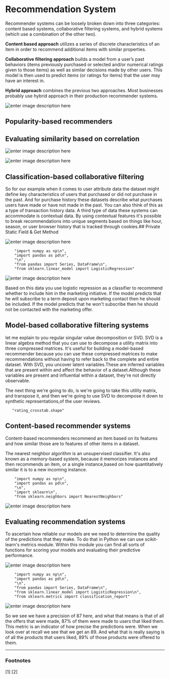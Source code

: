 # Recommendation System

Recommender systems can be loosely broken down into three categories: content based systems, collaborative filtering systems, and hybrid systems (which use a combination of the other two).

**Content based approach** utilizes a series of discrete characteristics of an item in order to recommend additional items with similar properties.

**Collaborative filtering approach** builds a model from a user’s past behaviors (items previously purchased or selected and/or numerical ratings given to those items) as well as similar decisions made by other users. This model is then used to predict items (or ratings for items) that the user may have an interest in.

**Hybrid approach** combines the previous two approaches. Most businesses probably use hybrid approach in their production recommender systems.


![enter image description here](https://github.com/VickyFengYu/vicky.github.io/blob/master/machine-learning/image/recommendation-system.png?raw=true)



## Popularity-based recommenders



## Evaluating similarity based on correlation

![enter image description here](https://github.com/VickyFengYu/vicky.github.io/blob/master/pictures/recommendation%20system/evaluating%20recommendation%20systems.jpg?raw=true)


![enter image description here](https://github.com/VickyFengYu/vicky.github.io/blob/master/pictures/recommendation%20system/evaluating%20recommendation%20systems_2.jpg?raw=true)


## Classification-based collaborative filtering
So for our example when it comes to user attribute data the dataset might define key characteristics of users that purchased or did not purchase in the past. And for purchase history these datasets describe what purchases users have made or have not made in the past. You can also think of this as a type of transaction history data. A third type of data these systems can accommodate is contextual data. By using contextual features it's possible to break recommendations into unique segments based on things like hour, season, or user browser history that is tracked through cookies.##  Private Static Field  & Get Method

![enter image description here](https://github.com/VickyFengYu/vicky.github.io/blob/master/pictures/recommendation%20system/classification-based%20collaborative%20filtering.jpg?raw=true)

```
    "import numpy as np\n",
    "import pandas as pd\n",
    "\n",
    "from pandas import Series, DataFrame\n",
    "from sklearn.linear_model import LogisticRegression"
```

![enter image description here](https://github.com/VickyFengYu/vicky.github.io/blob/master/pictures/recommendation%20system/classification-based%20collaborative%20filtering%20code.jpg?raw=true)

Based on this data you use logistic regression as a classifier to recommend whether to include him in the marketing initiative. If the model predicts that he will subscribe to a term deposit upon marketing contact then he should be included. If the model predicts that he won't subscribe then he should not be contacted with the marketing offer.



##  Model-based collaborative filtering systems

let me explain to you regular singular value decomposition or SVD. SVD is a linear algebra method that you can use to decompose a utility matrix into three compressed matrices. It's useful for building a model-based recommender because you can use these compressed matrices to make recommendations without having to refer back to the complete and entire dataset. With SVD, you uncover latent variables.These are inferred variables that are present within and affect the behavior of a dataset.Although these variables are present and influential within a dataset, they're not directly observable.




The next thing we're going to do, is we're going to take this utility matrix, and transpose it, and then we're going to use SVD to decompose it down to synthetic representations,of the user reviews.



```
   "rating_crosstab.shape"
   ```

##  Content-based recommender systems

Content-based recommenders recommend an item based on its features and how similar those are to features of other items in a dataset.

The nearest neighbor algorithm is an unsupervised classifier. It's also known as a memory-based system, because it memorizes instances and then recommends an item, or a single instance,based on how quantitatively similar it is to a new incoming instance.

```
    "import numpy as np\n",
    "import pandas as pd\n",
    "\n",
    "import sklearn\n",
    "from sklearn.neighbors import NearestNeighbors"
   ```


![enter image description here](https://github.com/VickyFengYu/vicky.github.io/blob/master/pictures/recommendation%20system/content-based%20recommender%20systems.jpg?raw=true)


##  Evaluating recommendation systems

To ascertain how reliable our models are we need to determine the quality of the predictions that they make. To do that in Python we can use scikit-learn's metrics module. Within this module you can find all sorts of functions for scoring your models and evaluating their predictive performance.

![enter image description here](https://github.com/VickyFengYu/vicky.github.io/blob/master/pictures/recommendation%20system/precision.jpg?raw=true)

```
    "import numpy as np\n",
    "import pandas as pd\n",
    "\n",
    "from pandas import Series, DataFrame\n",
    "from sklearn.linear_model import LogisticRegression\n",
    "from sklearn.metrics import classification_report"
```

![enter image description here](https://github.com/VickyFengYu/vicky.github.io/blob/master/pictures/recommendation%20system/recall.jpg?raw=true)

So we see we have a precision of 87 here, and what that means is that of all the offers that were made, 87% of them were made to users that liked them. This metric is an indicator of how precise the predictions were. When we look over at recall we see that we get an 89. And what that is really saying is of all the products that users liked, 89% of those products were offered to them.


----------

### Footnotes

[1] 
[2]
